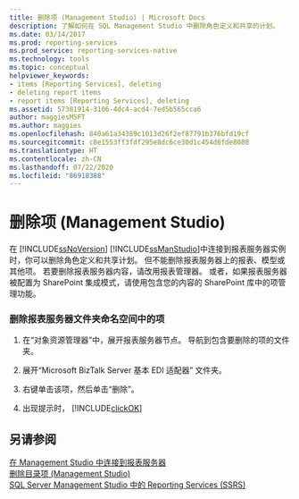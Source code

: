 ```yaml
---
title: 删除项 (Management Studio) | Microsoft Docs
description: 了解如何在 SQL Management Studio 中删除角色定义和共享的计划。
ms.date: 03/14/2017
ms.prod: reporting-services
ms.prod_service: reporting-services-native
ms.technology: tools
ms.topic: conceptual
helpviewer_keywords:
- items [Reporting Services], deleting
- deleting report items
- report items [Reporting Services], deleting
ms.assetid: 57381914-3106-4dc4-acd4-7ed5b565cca6
author: maggiesMSFT
ms.author: maggies
ms.openlocfilehash: 840a61a34389c1013d26f2ef87791b376bfd19cf
ms.sourcegitcommit: c8e1553ff3fdf295e8dc6ce30d1c454d6fde8088
ms.translationtype: HT
ms.contentlocale: zh-CN
ms.lasthandoff: 07/22/2020
ms.locfileid: "86918388"
---
```

# <a name="delete-an-item-management-studio"></a>删除项 (Management Studio)
  在 [!INCLUDE[ssNoVersion](../../includes/ssnoversion-md.md)] [!INCLUDE[ssManStudio](../../includes/ssmanstudio-md.md)]中连接到报表服务器实例时，你可以删除角色定义和共享计划。 但不能删除报表服务器上的报表、模型或其他项。 若要删除报表服务器内容，请改用报表管理器。 或者，如果报表服务器被配置为 SharePoint 集成模式，请使用包含您的内容的 SharePoint 库中的项管理功能。  
  
### <a name="to-delete-an-item-in-the-report-server-folder-namespace"></a>删除报表服务器文件夹命名空间中的项  
  
1.  在“对象资源管理器”中，展开报表服务器节点。 导航到包含要删除的项的文件夹。  
  
2.  展开“Microsoft BizTalk Server 基本 EDI 适配器” 文件夹。  
  
3.  右键单击该项，然后单击“删除”。  
  
4.  出现提示时， [!INCLUDE[clickOK](../../includes/clickok-md.md)]  
  
## <a name="see-also"></a>另请参阅  
 [在 Management Studio 中连接到报表服务器](../../reporting-services/tools/connect-to-a-report-server-in-management-studio.md)   
 [删除目录项 (Management Studio)](../../reporting-services/tools/delete-catalog-items-management-studio.md)   
 [SQL Server Management Studio 中的 Reporting Services (SSRS)](../../reporting-services/tools/reporting-services-in-sql-server-management-studio-ssrs.md)  
  
  

